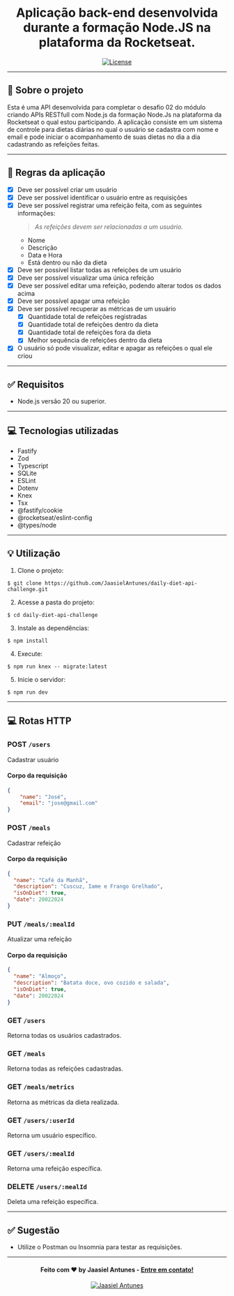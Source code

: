<h1 align="center">
  Aplicação back-end desenvolvida durante a formação Node.JS na plataforma da Rocketseat.
</h1>

<p align="center">
  <a href="LICENSE"><img  src="https://img.shields.io/github/license/Ileriayo/markdown-badges?style=for-the-badge" alt="License"></a>
</p>

---

## 📁 Sobre o projeto

Esta é uma API desenvolvida para completar o desafio 02 do módulo criando APIs RESTfull com Node.js da formação Node.Js na plataforma da Rocketseat o qual estou participando.
A aplicação consiste em um sistema de controle para dietas diárias no qual o usuário se cadastra com nome e email e pode iniciar o acompanhamento de suas dietas no dia a dia
cadastrando as refeições feitas.

---

## 📝 Regras da aplicação

- [x] Deve ser possível criar um usuário
- [x] Deve ser possível identificar o usuário entre as requisições
- [x] Deve ser possível registrar uma refeição feita, com as seguintes informações:
  > *As refeições devem ser relacionadas a um usuário.*
  - Nome
  - Descrição
  - Data e Hora
  - Está dentro ou não da dieta
- [x] Deve ser possível listar todas as refeições de um usuário
- [x] Deve ser possível visualizar uma única refeição
- [x] Deve ser possível editar uma refeição, podendo alterar todos os dados acima
- [x] Deve ser possível apagar uma refeição
- [x] Deve ser possível recuperar as métricas de um usuário
  - [x] Quantidade total de refeições registradas
  - [x] Quantidade total de refeições dentro da dieta
  - [x] Quantidade total de refeições fora da dieta
  - [x] Melhor sequência de refeições dentro da dieta
- [x] O usuário só pode visualizar, editar e apagar as refeições o qual ele criou

---

## ✅ Requisitos

- Node.js versão 20 ou superior.

---

## 💻 Tecnologias utilizadas

- Fastify
- Zod
- Typescript
- SQLite
- ESLint
- Dotenv
- Knex
- Tsx
- @fastify/cookie
- @rocketseat/eslint-config
- @types/node

---

## 💡 Utilização

1. Clone o projeto:

```
$ git clone https://github.com/JaasielAntunes/daily-diet-api-challenge.git
```

2. Acesse a pasta do projeto:

```
$ cd daily-diet-api-challenge
```

3. Instale as dependências:

```
$ npm install
```

4. Execute:

```
$ npm run knex -- migrate:latest
```

5. Inicie o servidor:

```
$ npm run dev
```

---

## 💻 Rotas HTTP

### POST `/users`

Cadastrar usuário

#### Corpo da requisição

```json
{
    "name": "José",
    "email": "jose@gmail.com"
}
```

### POST `/meals`

Cadastrar refeição

#### Corpo da requisição

```json
{
  "name": "Café da Manhã",
  "description": "Cuscuz, Iame e Frango Grelhado",
  "isOnDiet": true,
  "date": 20022024
}
```

### PUT `/meals/:mealId`

Atualizar uma refeição

#### Corpo da requisição

```json
{
  "name": "Almoço",
  "description": "Batata doce, ovo cozido e salada",
  "isOnDiet": true,
  "date": 20022024
}
```

### GET `/users`

Retorna todas os usuários cadastrados.

### GET `/meals`

Retorna todas as refeições cadastradas.

### GET `/meals/metrics`

Retorna as métricas da dieta realizada.

### GET `/users/:userId`

Retorna um usuário específico.

### GET `/users/:mealId`

Retorna uma refeição específica.

### DELETE `/users/:mealId`

Deleta uma refeição específica.

---

## ✅ Sugestão

- Utilize o Postman ou Insomnia para testar as requisições.

---

<h4 align="center">
  Feito com ❤️ by Jaasiel Antunes - <a href="mailto:contato.jaasiel@gmail.com.com">Entre em contato!</a>
</h4>

<p align="center">
  <a href="https://www.linkedin.com/in/jaasiel-antunes-1517b41bb/">
    <img alt="Jaasiel Antunes" src="https://img.shields.io/badge/LinkedIn-Jaasiel-0e76a8?style=flat&logoColor=white&logo=linkedin">
  </a>
</p>
